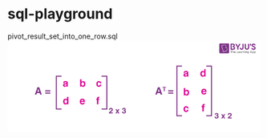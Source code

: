 # sql-playground

pivot_result_set_into_one_row.sql
![alt text](https://github.com/milczka/sql-playground/blob/main/matrix_transpose.png?raw=true)

